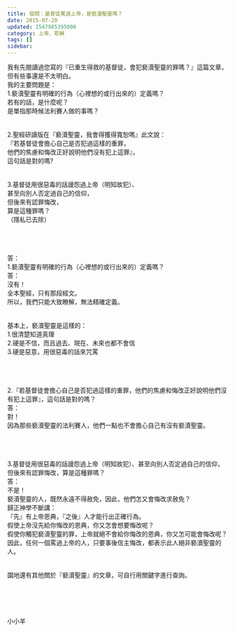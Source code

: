 ```yaml
---
title: 發問：基督徒罵過上帝，是褻瀆聖靈嗎？
date: 2015-07-20
updated: 1547985395000
category: 上帝、耶穌
tags: []
sidebar: 
---
```


<p>我有先閱讀過您寫的『已重生得救的基督徒，會犯褻瀆聖靈的罪嗎？』這篇文章，<br/>但有些事還是不太明白。<br/><!--more-->我的主要問題是：<br/>1.褻瀆聖靈有明確的行為（心裡想的或行出來的）定義嗎？<br/>若有的話，是什麼呢？<br/>是單指那時候法利賽人做的事嗎？<br/> <br/><br/>2.聖經研讀版在『褻瀆聖靈，我會得獲得寬恕嗎』此文說：<br/>『若基督徒會擔心自己是否犯過這樣的重罪，<br/>他們的焦慮和悔改正好說明他們沒有犯上這罪』，<br/>這句話是對的嗎?<br/> <br/><br/>3.基督徒用很惡毒的話謾怨過上帝（明知故犯）、<br/>甚至向別人否定過自己的信仰，<br/>但後來有認罪悔改，<br/>算是這種罪嗎？<br/>（隱私已去除）<br/> <br/><br/><br/><br/>答：<br/>1.褻瀆聖靈有明確的行為（心裡想的或行出來的）定義嗎？<br/>答：<br/>沒有！<br/>全本聖經，只有那段經文。<br/>所以，我們只能大致瞭解，無法精確定義。<br/> <br/><br/>基本上，褻瀆聖靈是這樣的：<br/>1.很清楚知道真理<br/>2.硬是不信，而且過去、現在、未來也都不會信<br/>3.硬是惡意，用很惡毒的話來咒罵<br/> <br/> <br/><br/><br/>2.『若基督徒會擔心自己是否犯過這樣的重罪，他們的焦慮和悔改正好說明他們沒有犯上這罪』，這句話是對的嗎？<br/>答：<br/>對！<br/>因為那些褻瀆聖靈的法利賽人，他們一點也不會擔心自己有沒有褻瀆聖靈。<br/> <br/> <br/><br/><br/>3.基督徒用很惡毒的話謾怨過上帝（明知故犯）、甚至向別人否定過自己的信仰，但後來有認罪悔改，算是這種罪嗎？<br/>答：<br/>不是！<br/>褻瀆聖靈的人，既然永遠不得赦免，因此，他們怎又會悔改求赦免？<br/>歸正神學不斷講：<br/>『先』有上帝恩典，『之後』人才能行出正確行為。<br/>假使上帝沒先給你悔改的恩典，你又怎會想要悔改呢？<br/>假使你觸犯褻瀆聖靈的罪，上帝就絕不會給你悔改的恩典，你又怎可能會悔改呢？<br/>因此，任何一個罵過上帝的人，只要事後信主悔改，都表示此人絕非褻瀆聖靈的人。<br/><br/><br/>園地還有其他關於『褻瀆聖靈』的文章，可自行用關鍵字進行查詢。 <br/> <br/><br/><br/><br/><br/>小小羊<br/><br/><br/><br/><br/><br/><br/>
</p>